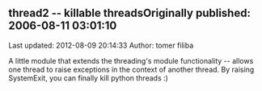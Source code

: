 ## thread2 -- killable threadsOriginally published: 2006-08-11 03:01:10 
Last updated: 2012-08-09 20:14:33 
Author: tomer filiba 
 
A little module that extends the threading's module functionality -- allows one thread to raise exceptions in the context of another thread. By raising SystemExit, you can finally kill python threads :)